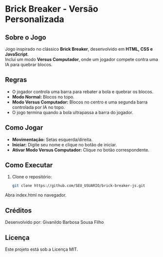 # Brick Breaker - Versão Personalizada  

## Sobre o Jogo  
Jogo inspirado no clássico **Brick Breaker**, desenvolvido em **HTML, CSS e JavaScript**.  
Inclui um modo **Versus Computador**, onde um jogador compete contra uma IA para quebrar blocos.  

## Regras  
- O jogador controla uma barra para rebater a bola e quebrar os blocos.  
- **Modo Normal:** Blocos no topo.  
- **Modo Versus Computador:** Blocos no centro e uma segunda barra controlada por IA no topo.  
- O jogo termina quando a bola ultrapassa a barra do jogador.  

## Como Jogar  
- **Movimentação:** Setas esquerda/direita.  
- **Iniciar:** Digite seu nome e clique no botão de iniciar.  
- **Ativar Modo Versus Computador:** Clique no botão correspondente.  

## Como Executar  
1. Clone o repositório:  
   ```bash
   git clone https://github.com/SEU_USUARIO/brick-breaker-js.git

Abra index.html no navegador.

## Créditos
Desenvolvido por: Givanildo Barbosa Sousa Filho

## Licença
Este projeto está sob a Licença MIT.
